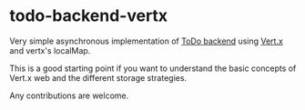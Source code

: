 # todo-backend-vertx

Very simple asynchronous implementation of [ToDo backend](http://todobackend.com/) using [Vert.x](http://vertx.io) and vertx's localMap.

This is a good starting point if you want to understand the basic concepts of Vert.x web and the different storage strategies.

Any contributions are welcome.
